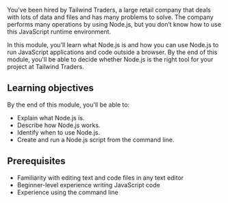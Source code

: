 You've been hired by Tailwind Traders, a large retail company that deals with lots of data and files and has many problems to solve. The company performs many operations by using Node.js, but you don’t know how to use this JavaScript runtime environment.

In this module, you’ll learn what Node.js is and how you can use Node.js to run JavaScript applications and code outside a browser. By the end of this module, you'll be able to decide whether Node.js is the right tool for your project at Tailwind Traders.

## Learning objectives

By the end of this module, you'll be able to:

- Explain what Node.js is.
- Describe how Node.js works.
- Identify when to use Node.js.
- Create and run a Node.js script from the command line.

## Prerequisites

- Familiarity with editing text and code files in any text editor
- Beginner-level experience writing JavaScript code
- Experience using the command line
